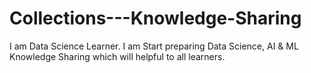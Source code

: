 # Collections---Knowledge-Sharing
I am Data Science Learner. I am Start preparing Data Science, AI &amp; ML Knowledge Sharing which will helpful to all learners.
